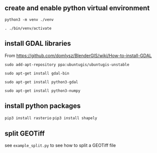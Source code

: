## create and enable python virtual environment

`python3 -m venv ./venv`

`. ./bin/venv/activate`

## install GDAL libraries

From https://github.com/domlysz/BlenderGIS/wiki/How-to-install-GDAL

`sudo add-apt-repository ppa:ubuntugis/ubuntugis-unstable`

`sudo apt-get install gdal-bin`

`sudo apt-get install python3-gdal`

`sudo apt-get install python3-numpy`

## install python packages

`pip3 install rasterio`
`pip3 install shapely`

## split GEOTiff

see `example_split.py` to see how to split a GEOTiff file